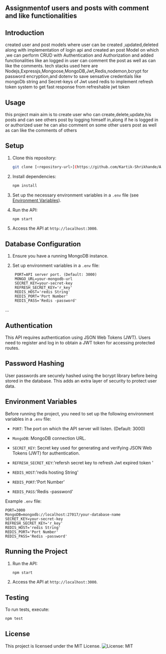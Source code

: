 ## Assignmentof users and posts with comment and like functionalities

## Introduction
created user and post models where user can be created ,updated,deleted along with implementation of login api and created an post Model on which ,we can perform CRUD with Authentication and Authorization and added functionalities like an logged in user can comment the post as well as can like the comments. tech stacks used here are Nodejs,Expressjs,Mongoose,MongoDB,Jwt,Redis,nodemon,bcrypt for password encryption,and dotenv to save sensative credentials like mongoDb string and Secret-keys of Jwt used redis to implement refresh token system to get fast response from refreshable jwt token

## Usage
this project main aim is to create user who can create,delete,update,his posts and can see others post by logging himself in,along if he is logged in or authorized user he can also comment on some other users post as well as can like the comments of others 

## Setup
1. Clone this repository:
   ```bash
   git clone [<repository-url>](https://github.com/Kartik-Shrikhande/Assignment_users_posts.git)
   ```


2. Install dependencies:
   ```bash
   npm install
   ```

3. Set up the necessary environment variables in a `.env` file (see [Environment Variables](#environment-variables)).

4. Run the API:
   ```bash
   npm start
   ```

5. Access the API at `http://localhost:3000`.


## Database Configuration
1. Ensure you have a running MongoDB instance.
2. Set up environment variables in a `.env` file:

        PORT=API server port. (Default: 3000)
        MONGO_URL=your-mongodb-url
        SECRET_KEY=your-secret-key
        REFRESH_SECRET_KEY='r_key'
        REDIS_HOST='redis String'
        REDIS_PORT='Port Number'
        REDIS_PASS='Redis -password'

...


## Authentication
This API requires authentication using JSON Web Tokens (JWT). Users need to register and log in to obtain a JWT token for accessing protected routes.


## Password Hashing
User passwords are securely hashed using the bcrypt library before being stored in the database. This adds an extra layer of security to protect user data.



## Environment Variables
Before running the project, you need to set up the following environment variables in a `.env` file:

- `PORT`: The port on which the API server will listen. (Default: 3000)

- `MongoDB`: MongoDB connection URL.

- `SECRET_KEY`: Secret key used for generating and verifying JSON Web Tokens (JWT) for authentication.

- `REFRESH_SECRET_KEY`:'refersh secret key to refresh Jwt expired token '

- `REDIS_HOST`:'redis hosting String'

- `REDIS_PORT`:'Port Number'
   
- `REDIS_PASS`:'Redis -password'

Example `.env` file:

```Plaintext:-
PORT=3000
MongoDB=mongodb://localhost:27017/your-database-name
SECRET_KEY=your-secret-key
REFRESH_SECRET_KEY='r_key'
REDIS_HOST='redis String'
REDIS_PORT='Port Number'
REDIS_PASS='Redis -password'
```

## Running the Project
1. Run the API:
   ```bash
   npm start
   ```

2. Access the API at `http://localhost:3000`.



## Testing
To run tests, execute:
```bash
npm test
```


## License
This project is licensed under the MIT License. ![License: MIT](https://img.shields.io/badge/License-MIT-yellow.svg)